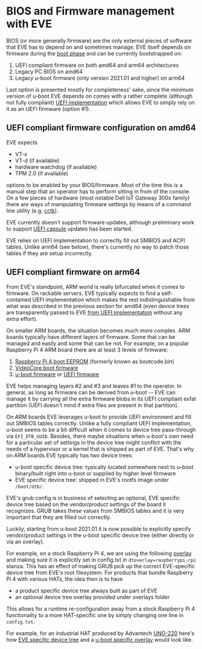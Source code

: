 # BIOS and Firmware management with EVE

BIOS (or more generally firmware) are the only external pieces of software that
EVE has to depend on and sometimes manage. EVE itself depends on firmware during
the [boot phase](BOOTING.md) and can be currently bootstrapped on:

1. UEFI compliant firmware on both amd64 and arm64 architectures
2. Legacy PC BIOS on amd64
3. Legacy u-boot firmware (only version 2021.01 and higher) on arm64

Last option is presented mostly for completeness' sake, since the minimum
version of u-boot EVE depends on comes with a rather complete (although
not fully compliant) [UEFI implementation](https://elixir.bootlin.com/u-boot/v2019.04/source/doc/README.uefi)
which allows EVE to simply rely on it as an UEFI firmware (option #1).

## UEFI compliant firmware configuration on amd64

EVE expects

* VT-x
* VT-d (if available)
* hardware watchdog (if available)
* TPM 2.0 (if available)

options to be enabled by your BIOS/firmware. Most of the time this is a manual
step that an operator has to perform sitting in from of the console. On a few
pieces of hardware (most notable Dell IoT Gateway 300x family) there are ways
of manipulating firmware settings by means of a command line utility (e.g.
[cctk](https://www.dell.com/support/manuals/en-ae/dell-edge-gateway-3000-series-oem-ready/edge_gateway-3001-install_manual-oem/accessing-bios-settings?guid=guid-a8d2d3dc-68b4-4f59-9608-e0f75e374857)).

EVE currently doesn't support firmware updates, although preliminary work
to support [UEFI capsule](https://fwupd.org/) updates has been started.

EVE relies on UEFI implementation to correctly fill out SMBIOS and ACPI tables.
Unlike arm64 (see below), there's currently no way to patch those tables if
they are setup incorrectly.

## UEFI compliant firmware on arm64

From EVE's standpoint, ARM world is really bifurcated when it comes to firmware.
On rackable servers, EVE typically expects to find a self-contained UEFI
implementation which makes the rest indistinguishable from what was described
in the previous section for amd64 (even device trees are transparently passed
to EVE [from UEFI implementation](https://github.com/ARM-software/ebbr/blob/main/source/chapter2-uefi.rst#devicetree) without any extra effort).

On smaller ARM boards, the situation becomes much more complex. ARM boards typically
have different layers of firmware. Some that can be managed and easily and some that
can be not. For example, on a popular Raspberry Pi 4 ARM board there are at least
3 levels of firmware:

1. [Raspberry Pi 4 boot EEPROM](https://www.raspberrypi.org/documentation/hardware/raspberrypi/booteeprom.md) (formerly known as bootcode.bin)
2. [VideoCore boot firmware](https://github.com/raspberrypi/firmware)
3. [u-boot firmware](https://github.com/u-boot/u-boot/blob/master/configs/rpi_4_defconfig) or [UEFI firmware](https://github.com/tianocore/edk2-platforms/tree/master/Platform/RaspberryPi/RPi4)

EVE helps managing layers #2 and #3 and leaves #1 to the operator. In general,
as long as firmware can be derived from u-boot -- EVE can manage it by carrying
all the extra firmware blobs in its UEFI compliant exfat partition (UEFI doesn't
mind if extra files are present in that partition).

On ARM boards EVE leverages u-boot to provide UEFI environment and fill out SMBIOS
tables correctly. Unlike a fully compliant UEFI implementation, u-boot seems to
be a bit difficult when it comes to device tree pass-through via `EFI_DTB_GUID`.
Besides, there maybe situations when u-boot's own need for a particular set of
settings in the device tree might conflict with the needs of a hypervisor or
a kernel that is shipped as part of EVE. That's why on ARM boards EVE typically
has two device trees:

* u-boot specific device tree: typically located somewhere next to u-boot
binary/built right into u-boot or supplied by higher level firmware
* EVE specific device tree: shipped in EVE's rootfs image under `/boot/dtb/`.

EVE's grub config is in business of selecting an optional, EVE specific
device tree based on the vendor/product settings of the board it recognizes.
GRUB takes these values from SMBIOS tables and it is very important that they
are filled out correctly.

Luckily, starting from u-boot 2021.01 it is now possible to explicitly
specify vendor/product settings in the u-boot specific device tree
(either directly or via an overlay).

For example, on a stock Raspberry Pi 4, we are using the following [overlay](../pkg/u-boot/rpi/overlays/raspberrypi-rpi.dts)
and making sure it is explicitly set in config.txt in `dtoverlay=raspberrypi-rpi`
stanza. This has an effect of making GRUB pick up the correct EVE-specific
device tree from EVE's root filesystem. For products that bundle Raspberry Pi 4
with various HATs, the idea then is to have

* a product specific device tree always built as part of EVE
* an optional device tree overlay provided under overlays folder

This allows for a runtime re-configuration away from a stock Raspberry Pi 4
functionality to a more HAT-specific one by simply changing one line in
`config.txt`.

For example, for an industrial HAT produced by Advantech [UNO-220](https://www.advantech.com/products/9a0cc561-8fc2-4e22-969c-9df90a3952b5/uno-220-p4n2/mod_92d93912-216e-4ee9-a5ed-be94a5f1eca8)
here's how [EVE specific device tree](../pkg/new-kernel/patches-5.10.x/0021-Add-uno-220-dts.patch)
and a [u-boot specific overlay](../pkg/u-boot/rpi/overlays/raspberrypi-uno-220.dts)
would look like.
